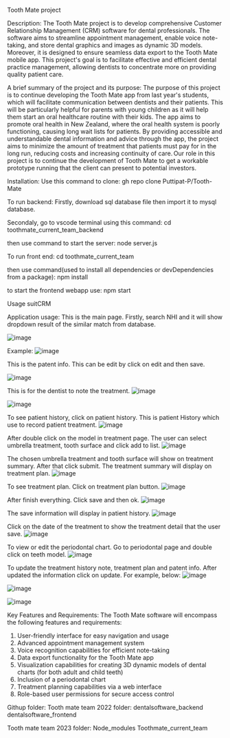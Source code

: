 
Tooth Mate project

Description:
The Tooth Mate project is to develop comprehensive Customer Relationship Management (CRM) software for dental professionals. The software aims to streamline appointment management, enable voice note-taking, and store dental graphics and images as dynamic 3D models. Moreover, it is designed to ensure seamless data export to the Tooth Mate mobile app. This project's goal is to facilitate effective and efficient dental practice management, allowing dentists to concentrate more on providing quality patient care.

A brief summary of the project and its purpose:
The purpose of this project is to continue developing the Tooth Mate app from last year's students, which will facilitate communication between dentists and their patients. This will be particularly helpful for parents with young children as it will help them start an oral healthcare routine with their kids. The app aims to promote oral health in New Zealand, where the oral health system is poorly functioning, causing long wait lists for patients. By providing accessible and understandable dental information and advice through the app, the project aims to minimize the amount of treatment that patients must pay for in the long run, reducing costs and increasing continuity of care. Our role in this project is to continue the development of Tooth Mate to get a workable prototype running that the client can present to potential investors.

Installation:
Use this command to clone:
gh repo clone Puttipat-P/Tooth-Mate

To run backend:
Firstly, download sql database file then import it to mysql database.

Secondaly, go to vscode terminal using this command:
cd toothmate_current_team_backend

then use command to start the server:
node server.js

To run front end:
cd toothmate_current_team

then use command(used to install all dependencies or devDependencies from a package):
npm install

to start the frontend webapp use:
npm start

Usage
suitCRM


Application usage:
This is the main page. Firstly, search NHI and it will show dropdown result of the similar match from database.

 ![image](https://github.com/Puttipat-P/Tooth-Mate/assets/83695784/a33482e7-44b0-4c63-b7e2-8032122eb785)

Example:
 ![image](https://github.com/Puttipat-P/Tooth-Mate/assets/83695784/6736ee49-c70c-475b-a066-d6d6d231bf9e)


This is the patent info. This can be edit by click on edit and then save.
 
![image](https://github.com/Puttipat-P/Tooth-Mate/assets/83695784/37b8bf64-c3ca-4337-ae78-143936ab8515)







This is for the dentist to note the treatment.
![image](https://github.com/Puttipat-P/Tooth-Mate/assets/83695784/a6f64112-e53d-4928-aa60-44e2949451ff)

![image](https://github.com/Puttipat-P/Tooth-Mate/assets/83695784/5b47ff96-163f-4c7e-80eb-23301d289bfb)

 
To see patient history, click on patient history. This is patient History which use to record patient treatment.
![image](https://github.com/Puttipat-P/Tooth-Mate/assets/83695784/c3aa4d56-2e3f-4974-aa9d-7997f5104eea)

 


After double click on the model in treatment page. The user can select umbrella treatment, tooth surface and click add to list.
 ![image](https://github.com/Puttipat-P/Tooth-Mate/assets/83695784/e7a3bd6d-ac56-40a2-af88-4f7639005808)


The chosen umbrella treatment and tooth surface will show on treatment summary. After that click submit. The treatment summary will display on treatment plan.
![image](https://github.com/Puttipat-P/Tooth-Mate/assets/83695784/f6d0a9ab-195c-4551-aabc-d860718a6b40)

 


To see treatment plan. Click on treatment plan button.
 ![image](https://github.com/Puttipat-P/Tooth-Mate/assets/83695784/1b06b127-7983-4e2c-96aa-d8aeefc773eb)


After finish everything. Click save and then ok.
 ![image](https://github.com/Puttipat-P/Tooth-Mate/assets/83695784/3b34a373-d416-438a-9e4d-34b9cbaa933c)
 

The save information will display in patient history.
 ![image](https://github.com/Puttipat-P/Tooth-Mate/assets/83695784/9c8cbc68-e662-48e6-86ae-09a2edd435d9)
 

Click on the date of the treatment to show the treatment detail that the user save.
 ![image](https://github.com/Puttipat-P/Tooth-Mate/assets/83695784/0871f41c-b652-4d93-a5b4-e38977e16d91)



To view or edit the periodontal chart. Go to periodontal page and double click on teeth model.
![image](https://github.com/Puttipat-P/Tooth-Mate/assets/83695784/91cbd143-320c-4318-b29c-1fd82c9245c3)
 

To update the treatment history note, treatment plan and patent info. After updated the information click on update. For example, below:
![image](https://github.com/Puttipat-P/Tooth-Mate/assets/83695784/61f81532-aa2d-4091-ae62-1c41942a2bb4)

![image](https://github.com/Puttipat-P/Tooth-Mate/assets/83695784/bfe9e219-c520-4969-b865-5e6a764e289b)

![image](https://github.com/Puttipat-P/Tooth-Mate/assets/83695784/f260e93c-dbba-46e6-b03e-688789efcfa3)



 

Key Features and Requirements: 
The Tooth Mate software will encompass the following features and requirements: 
1.	User-friendly interface for easy navigation and usage 
2.	Advanced appointment management system 
3.	Voice recognition capabilities for efficient note-taking 
4.	Data export functionality for the Tooth Mate app 
5.	Visualization capabilities for creating 3D dynamic models of dental charts (for both adult and child teeth) 
6.	Inclusion of a periodontal chart 
7.	Treatment planning capabilities via a web interface 
8.	Role-based user permissions for secure access control 

Githup folder:
Tooth mate team 2022 folder:
dentalsoftware_backend
dentalsoftware_frontend

Tooth mate team 2023 folder:
Node_modules
Toothmate_current_team
